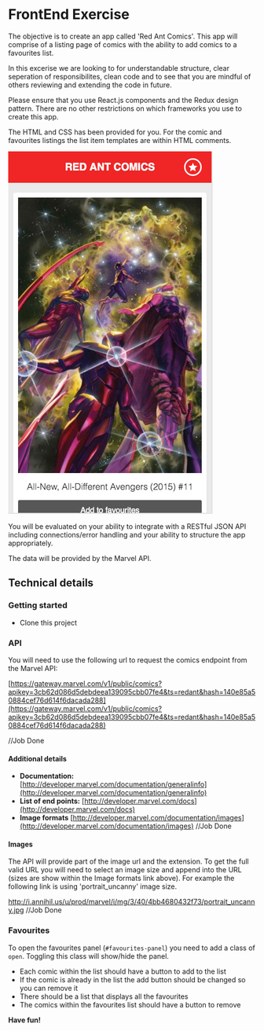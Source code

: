 # FrontEnd Exercise

The objective is to create an app called 'Red Ant Comics'. This app will comprise of a listing page of comics with the ability to add comics to a favourites list.

In this excerise we are looking to for understandable structure, clear seperation of responsibilites, clean code and to see that you are mindful of others reviewing and extending the code in future.

Please ensure that you use React.js components and the Redux design pattern. There are no other restrictions on which frameworks you use to create this app.

The HTML and CSS has been provided for you. For the comic and favourites listings the list item templates are within HTML comments.

![Red Ant Comics](screenshot.jpg)

You will be evaluated on your ability to integrate with a RESTful JSON API including connections/error handling and your ability to structure the app appropriately.

The data will be provided by the Marvel API.

## Technical details

### Getting started

- Clone this project

### API

You will need to use the following url to request the comics endpoint from the Marvel API:

[https://gateway.marvel.com/v1/public/comics?apikey=3cb62d086d5debdeea139095cbb07fe4&ts=redant&hash=140e85a50884cef76d614f6dacada288](https://gateway.marvel.com/v1/public/comics?apikey=3cb62d086d5debdeea139095cbb07fe4&ts=redant&hash=140e85a50884cef76d614f6dacada288)

//Job Done

#### Additional details

- **Documentation:** [http://developer.marvel.com/documentation/generalinfo](http://developer.marvel.com/documentation/generalinfo)
- **List of end points:** [http://developer.marvel.com/docs](http://developer.marvel.com/docs)
- **Image formats** [http://developer.marvel.com/documentation/images](http://developer.marvel.com/documentation/images)
  //Job Done

#### Images

The API will provide part of the image url and the extension. To get the full valid URL you will need to select an image size and append into the URL (sizes are show within the Image formats link above). For example the following link is using 'portrait_uncanny' image size.

http://i.annihil.us/u/prod/marvel/i/mg/3/40/4bb4680432f73/portrait_uncanny.jpg
//Job Done

### Favourites

To open the favourites panel (`#favourites-panel`) you need to add a class of `open`. Toggling this class will show/hide the panel.

- Each comic within the list should have a button to add to the list
- If the comic is already in the list the add button should be changed so you can remove it
- There should be a list that displays all the favourites
- The comics within the favourites list should have a button to remove

**Have fun!**

